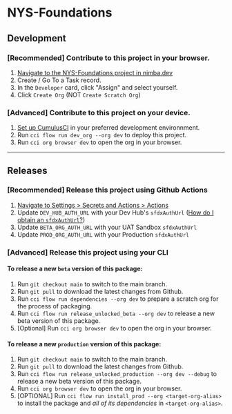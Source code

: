 # NYS-Foundations

## Development

### [Recommended] Contribute to this project in your browser. 

1. [Navigate to the NYS-Foundations project in nimba.dev](https://www.nimba.dev/projects/NYS-Foundations)
2. Create / Go To a Task record.
3. In the `Developer` card, click "Assign" and select yourself.
4. Click `Create Org` (NOT `Create Scratch Org`)

### [Advanced] Contribute to this project on your device. 

1. [Set up CumulusCI](https://cumulusci.readthedocs.io/en/latest/tutorial.html) in your preferred development environnment.
2. Run `cci flow run dev_org --org dev` to deploy this project.
3. Run `cci org browser dev` to open the org in your browser.

----

## Releases

### [Recommended] Release this project using Github Actions

1. [Navigate to Settings > Secrets and Actions > Actions](https://github.com/Nimba-Solutions/NYS-Foundations/settings/secrets/actions)
2. Update `DEV_HUB_AUTH_URL` with your Dev Hub's `sfdxAuthUrl` ([How do I obtain an `sfdxAuthUrl`?](https://github.com/Nimba-Solutions/.github/wiki/Obtain-an-SFDX-Auth-URL))
3. Update `BETA_ORG_AUTH_URL` with your UAT Sandbox `sfdxAuthUrl`
4. Update `PROD_ORG_AUTH_URL` with your Production `sfdxAuthUrl`

### [Advanced] Release this project using your CLI

#### To release a new `beta` version of this package:

1. Run `git checkout main` to switch to the main branch.
2. Run `git pull` to download the latest changes from Github.
3. Run `cci flow run dependencies --org dev` to prepare a scratch org for the process of packaging.
4. Run `cci flow run release_unlocked_beta --org dev` to release a new beta version of this package.
5. [Optional] Run `cci org browser dev` to open the org in your browser.

#### To release a new `production` version of this package:

1. Run `git checkout main` to switch to the main branch.
2. Run `git pull` to download the latest changes from Github.
3. Run `cci flow run release_unlocked_production --org dev --debug` to release a new beta version of this package.
4. Run `cci org browser dev` to open the org in your browser.
5. [OPTIONAL] Run `cci flow run install_prod --org <target-org-alias>` to install the package and _all of its dependencies_ in `<target-org-alias>`.
